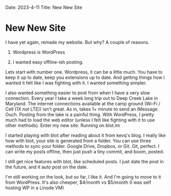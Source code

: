 ﻿Date: 2023-4-11
Title: New New Site

# New New Site

I have yet again, remade my website. But why? A couple of reasons.

1. Wordpress is WordPress

2. I wanted easy offline-ish posting.

Lets start with number one. Wordpress, it can be a little much.
You have to keep it up to date, keep you extensions up to date. And getting things how I wanted it felt like I was fighting with it. I wanted something simpler.

I also wanted something easier to post from when I have a very slow connection. Every year I take a week long trip out to Deep Creek Lake in Maryland. The internet connections available at the camp ground (Wi-Fi / Cell (1X not LTE)) isn't great. As in, takes 1+ minute to send an iMessage. Ouch. Posting from the lake is a painful thing. With WordPress, I pretty much had to load the web editor (unless I felt like fighting with it to use other methods). Enter my new site. Running on blot.im

I started playing with blot after reading about it from kevq's blog. I really like how with blot, your site is generated from a folder. You can use three methods to sync your folder. Google Drive, Dropbox, or Git. Git, perfect. I can write my posts offline, then just push a tiny commit, and boom, posted. 

I still get nice features with blot, like scheduled posts. I just date the post in the future, and it auto post on the date.

I'm still working on the look, but so far, I like it. And I'm going to move to it from WordPress. It's also cheeper, $4/month vs $5/month (I was self hosting WP in a Linode VM)
